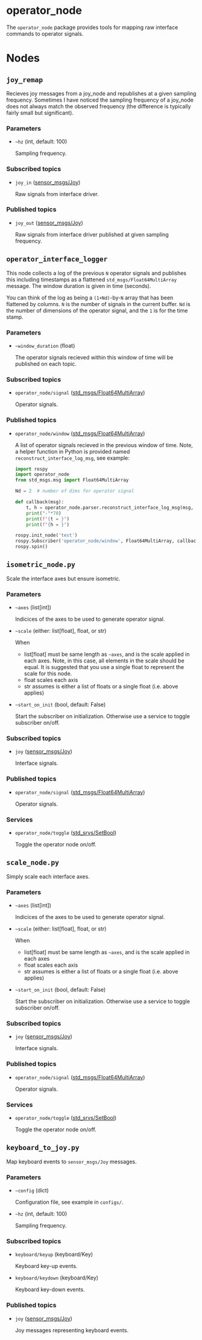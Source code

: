 # operator_node

The `operator_node` package provides tools for mapping raw interface commands to operator signals.

# Nodes

## `joy_remap`

Recieves joy messages from a joy_node and republishes at a given sampling frequency.
Sometimes I have noticed the sampling frequency of a joy_node does not always match the observed frequency (the difference is typically fairly small but significant).

### Parameters

* `~hz` (int, default: 100)

  Sampling frequency.

### Subscribed topics

* `joy_in` ([sensor_msgs/Joy](https://docs.ros.org/en/api/sensor_msgs/html/msg/Joy.html))

  Raw signals from interface driver.

### Published topics

* `joy_out` ([sensor_msgs/Joy](https://docs.ros.org/en/api/sensor_msgs/html/msg/Joy.html))

  Raw signals from interface driver published at given sampling frequency.

## `operator_interface_logger`

This node collects a log of the previous `N` operator signals and
publishes this including timestamps as a flattened `std_msgs/Float64MultiArray`
message. The window duration is given in time (seconds).

You can think of the log as being a `(1+Nd)`-by-`N` array that has been
flattened by columns. `N` is the number of signals in the current
buffer.  `Nd` is the number of dimensions of the operator signal, and
the `1` is for the time stamp.

### Parameters

* `~window_duration` (float)

  The operator signals recieved within this window of time will be published on each topic.

### Subscribed topics

* `operator_node/signal` ([std_msgs/Float64MultiArray](http://docs.ros.org/en/noetic/api/std_msgs/html/msg/Float64MultiArray.html))

  Operator signals.

### Published topics

* `operator_node/window` ([std_msgs/Float64MultiArray](http://docs.ros.org/en/noetic/api/std_msgs/html/msg/Float64MultiArray.html))

  A list of operator signals recieved in the previous window of time. Note, a helper function in Python is provided named `reconstruct_interface_log_msg`, see example:

  ```python
  import rospy
  import operator_node
  from std_msgs.msg import Float64MultiArray

  Nd = 2  # number of dims for operator signal

  def callback(msg):
      t, h = operator_node.parser.reconstruct_interface_log_msg(msg, Nd)
	  print("-"*70)
	  print(f"{t = }")
	  print(f"{h = }")

  rospy.init_node('test')
  rospy.Subscriber('operator_node/window', Float64MultiArray, callback)
  rospy.spin()
  ```

## `isometric_node.py`

Scale the interface axes but ensure isometric.

### Parameters

* `~axes` (list[int])

  Indicices of the axes to be used to generate operator signal.

* `~scale`  (either: list[float], float, or str)

  When
    * list[float] must be same length as `~axes`, and is the scale applied in each axes. Note, in this case, all elements in the scale should be equal. It is suggested that you use a single float to represent the scale for this node.
	* float scales each axis
	* str assumes is either a list of floats or a single float (i.e. above applies)

* `~start_on_init` (bool, default: False)

  Start the subscriber on initialization. Otherwise use a service to toggle subscriber on/off.

### Subscribed topics

* `joy` ([sensor_msgs/Joy](https://docs.ros.org/en/api/sensor_msgs/html/msg/Joy.html))

  Interface signals.

### Published topics

* `operator_node/signal` ([std_msgs/Float64MultiArray](http://docs.ros.org/en/noetic/api/std_msgs/html/msg/Float64MultiArray.html))

  Operator signals.

### Services

* `operator_node/toggle` ([std_srvs/SetBool](http://docs.ros.org/en/api/std_srvs/html/srv/SetBool.html))

  Toggle the operator node on/off.

## `scale_node.py`

Simply scale each interface axes.

### Parameters

* `~axes` (list[int])

  Indicices of the axes to be used to generate operator signal.

* `~scale`  (either: list[float], float, or str)

  When
    * list[float] must be same length as `~axes`, and is the scale applied in each axes
	* float scales each axis
	* str assumes is either a list of floats or a single float (i.e. above applies)

* `~start_on_init` (bool, default: False)

  Start the subscriber on initialization. Otherwise use a service to toggle subscriber on/off.

### Subscribed topics

* `joy` ([sensor_msgs/Joy](https://docs.ros.org/en/api/sensor_msgs/html/msg/Joy.html))

  Interface signals.

### Published topics

* `operator_node/signal` ([std_msgs/Float64MultiArray](http://docs.ros.org/en/noetic/api/std_msgs/html/msg/Float64MultiArray.html))

  Operator signals.

### Services

* `operator_node/toggle` ([std_srvs/SetBool](http://docs.ros.org/en/api/std_srvs/html/srv/SetBool.html))

  Toggle the operator node on/off.

## `keyboard_to_joy.py`

Map keyboard events to `sensor_msgs/Joy` messages.

### Parameters

* `~config` (dict)

  Configuration file, see example in `configs/`.

* `~hz` (int, default: 100)

  Sampling frequency.

### Subscribed topics

* `keyboard/keyup` (keyboard/Key)

  Keyboard key-up events.

* `keyboard/keydown` (keyboard/Key)

  Keyboard key-down events.

### Published topics

* `joy` ([sensor_msgs/Joy](https://docs.ros.org/en/api/sensor_msgs/html/msg/Joy.html))

  Joy messages representing keyboard events.
